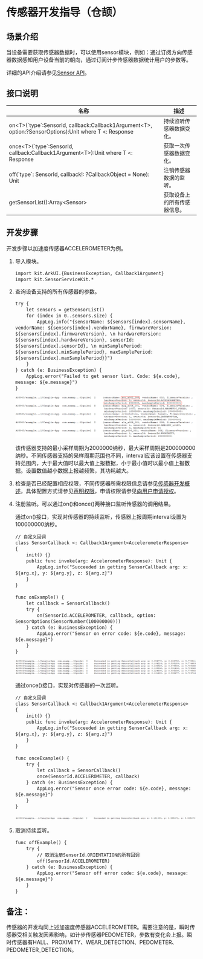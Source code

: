 # 传感器开发指导（仓颉）

## 场景介绍

当设备需要获取传感器数据时，可以使用sensor模块，例如：通过订阅方向传感器数据感知用户设备当前的朝向，通过订阅计步传感器数据统计用户的步数等。

详细的API介绍请参见[Sensor API](../../../../API_Reference/source_zh_cn/apis/SensorServiceKit/cj-apis-sensor.md)。

## 接口说明

| 名称 | 描述 |
| -------- | -------- |
| on\<T>(\`type\`:SensorId, callback:Callback1Argument\<T>, option:?SensorOptions):Unit where T <: Response | 持续监听传感器数据变化。 |
| once\<T>(\`type\`:SensorId, callback:Callback1Argument\<T>):Unit  where T <: Response | 获取一次传感器数据变化。 |
| off(\`type\`: SensorId, callback!: ?CallbackObject = None): Unit | 注销传感器数据的监听。 |
| getSensorList():Array\<Sensor> | 获取设备上的所有传感器信息。 |

## 开发步骤

开发步骤以加速度传感器ACCELEROMETER为例。

1. 导入模块。

    <!-- compile -->

    ```cangjie
    import kit.ArkUI.{BusinessException, Callback1Argument}
    import kit.SensorServiceKit.*
    ```

2. 查询设备支持的所有传感器的参数。

    <!-- compile -->

    ```cangjie
    try {
        let sensors = getSensorList()
        for (index in 0..sensors.size) {
            AppLog.info("{sensorName: ${sensors[index].sensorName}, vendorName: ${sensors[index].vendorName}, firmwareVersion: ${sensors[index].firmwareVersion}, \n hardwareVersion: ${sensors[index].hardwareVersion}, sensorId: ${sensors[index].sensorId}, \n minSamplePeriod: ${sensors[index].minSamplePeriod}, maxSamplePeriod: ${sensors[index].maxSamplePeriod}}")
        }
    } catch (e: BusinessException) {
        AppLog.error("Failed to get sensor list. Code: ${e.code}, message: ${e.message}")
    }
    ```

    ![sensor-list](figures/sensor-list.png)

    该传感器支持的最小采样周期为2000000纳秒，最大采样周期是200000000纳秒。不同传感器支持的采样周期范围也不同，interval应该设置在传感器支持范围内，大于最大值时以最大值上报数据，小于最小值时以最小值上报数据。设置数值越小数据上报越频繁，其功耗越大。

3. 检查是否已经配置相应权限，不同传感器所需权限信息请参见[传感器开发概述](./cj-sensor-overview.md#约束与限制)，具体配置方式请参见[声明权限](../../security/AccessToken/cj-declare-permissions.md)，申请权限请参见[向用户申请授权](../../security/AccessToken/cj-request-user-authorization.md)。

4. 注册监听。可以通过on()和once()两种接口监听传感器的调用结果。

   通过on()接口，实现对传感器的持续监听，传感器上报周期interval设置为100000000纳秒。

    <!-- compile -->

    ```cangjie
    // 自定义回调
    class SensorCallback <: Callback1Argument<AccelerometerResponse>
    {
        init() {}
        public func invoke(arg: AccelerometerResponse): Unit {
            AppLog.info("Succeeded in getting SensorCallback arg: x: ${arg.x}, y: ${arg.y}, z: ${arg.z}")
        }
    }

    func onExample() {
        let callback = SensorCallback()
        try {
            on(SensorId.ACCELEROMETER, callback, option: SensorOptions(SensorNumber(100000000)))
        } catch (e: BusinessException) {
            AppLog.error("Sensor on error code: ${e.code}, message: ${e.message}")
        }
    }
    ```

    ![sensor-on](figures/sensor-on.png)

    通过once()接口，实现对传感器的一次监听。

    <!-- compile -->

    ```cangjie
    // 自定义回调
    class SensorCallback <: Callback1Argument<AccelerometerResponse>
    {
        init() {}
        public func invoke(arg: AccelerometerResponse): Unit {
            AppLog.info("Succeeded in getting SensorCallback arg: x: ${arg.x}, y: ${arg.y}, z: ${arg.z}")
        }
    }

    func onceExample() {
        try {
            let callback = SensorCallback()
            once(SensorId.ACCELEROMETER, callback)
        } catch (e: BusinessException) {
            AppLog.error("Sensor once error code: ${e.code}, message: ${e.message}")
        }
    }
    ```

    ![sensor-once](figures/sensor-once.png)

5. 取消持续监听。

    <!-- compile -->

    ```cangjie
    func offExample() {
        try {
            // 取消注册SensorId.ORIENTATION的所有回调
            off(SensorId.ACCELEROMETER)
        } catch (e: BusinessException) {
            AppLog.error("Sensor off error code: ${e.code}, message: ${e.message}")
        }
    }
    ```

## 备注：

传感器的开发均同上述加速度传感器ACCELEROMETER。需要注意的是，瞬时传感器受相关触发因素影响，如计步传感器PEDOMETER，步数有变化会上报。瞬时传感器有HALL、PROXIMITY、WEAR_DETECTION、PEDOMETER、PEDOMETER_DETECTION。